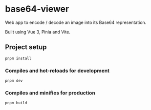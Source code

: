 # base64-viewer

Web app to encode / decode an image into its Base64 representation.

Built using Vue 3, Pinia and Vite.

## Project setup
```
pnpm install
```

### Compiles and hot-reloads for development
```
pnpm dev
```

### Compiles and minifies for production
```
pnpm build
```

